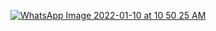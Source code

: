 [![WhatsApp Image 2022-01-10 at 10 50 25 AM](https://user-images.githubusercontent.com/89467866/148721523-7536bb6a-45d6-4c01-b4d7-08d3f178db2a.jpeg)](https://kaveesha2000.github.io/MyProtofolio/)
